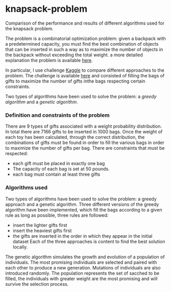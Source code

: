  # knapsack-problem

Comparison of the performance and results of different algorithms used for the knapsack problem.

The problem is a combinatorial optimization problem:
given a backpack with a predetermined capacity, you must find the best combination of objects that can be inserted in such a way as to maximize the number of objects in the backpack without exceeding the total weight. a more detailed explanation
the problem is available [here](https://en.wikipedia.org/wiki/Knapsack_problem).

In particular, I use challenge [Kaggle](https://www.kaggle.com) to compare different approaches to the problem. The challenge is available [here](https://www.kaggle.com/c/santas-uncertain-bags) and consisted of filling the bags of gifts to maximize the number of gifts inthe bags respecting certain constraints.

Two types of algorithms have been used to solve the problem: a *greedy algorithm* and a *genetic algorithm*.

### Definition and constraints of the problem
There are 9 types of gifts associated with a weight probability distribution. In total there are 7166 gifts to be inserted in 1000 bags. Once the weight of each toy has been calculated, through the correct distribution, the combinations of gifts must be found in order to fill the various bags in order to maximize the number of gifts per bag.
There are constraints that must be respected:
- each gift must be placed in exactly one bag
- The capacity of each bag is set at 50 pounds.
- each bag must contain at least three gifts

### Algorithms used
Two types of algorithms have been used to solve the problem: a greedy approach and a genetic algorithm.
Three different versions of the greedy algorithm have been implemented, which fill the bags according to a given rule as long as possible, three rules are followed:
- insert the lighter gifts first
- insert the heaviest gifts first
- the gifts are inserted in the order in which they appear in the initial dataset
Each of the three approaches is content to find the best solution locally.

The genetic algorithm simulates the growth and evolution of a population of individuals. The most promising individuals are selected and paired with each other to produce a new generation. Mutations of individuals are also introduced randomly.
The population represents the set of sacched to be filled, the individuals with greater weight are the most promising and
will survive the selection process.
